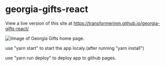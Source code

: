 # georgia-gifts-react

View a live version of this site at <a> https://transformerjnm.github.io/georgia-gifts-react/</a>

<image src="https://github.com/transformerjnm/georgia-gifts-react/blob/master/primaryImageOfPage.PNG" alt="iImage of Georgia Gifts home page." />

use "yarn start"  to start the app localy.(after running "yarn install")

use "yarn run deploy" to deploy app to github pages.
